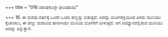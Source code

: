 +++
title = "016 ವರುಷಕೊನ್ದೇ ಫಲವಹುದು"

+++
16.  ಈ ಮರವು ವರ್ಷಕ್ಕೆ ಒಂದೇ ಒಂದು  ಹಣ್ಣನ್ನು ಬಿಡುತ್ತದೆ. ಅದನ್ನು ಯೋಗಶಕ್ತಿಯಿಂದ ತಿಳಿದು ಮುನಿಯು ಕೈಚಾಚಲು, ಈ ಹಣ್ಣು ಮರದಿಂದ ತಾನಾಗಿಯೇ  ಮುನಿಯ ಬೊಗಸೆಗೆ ಬೀಳುತ್ತದೆ. ಆಗ ಶಿವಧ್ಯಾನದಲ್ಲಿರುವ ಮುನಿಯು ಅದನ್ನು ತಿನ್ನುತ್ತಾನೆ.